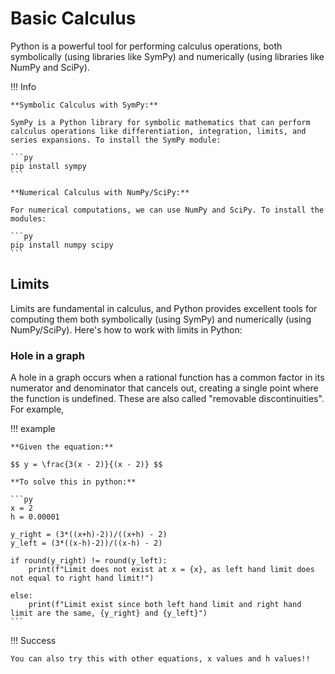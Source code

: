 # Basic Calculus
Python is a powerful tool for performing calculus operations, both symbolically (using libraries like SymPy) and numerically (using libraries like NumPy and SciPy).

!!! Info

    **Symbolic Calculus with SymPy:**

    SymPy is a Python library for symbolic mathematics that can perform calculus operations like differentiation, integration, limits, and series expansions. To install the SymPy module:

    ```py
    pip install sympy
    ```

    **Numerical Calculus with NumPy/SciPy:**

    For numerical computations, we can use NumPy and SciPy. To install the modules:

    ```py
    pip install numpy scipy
    ```

## Limits 
Limits are fundamental in calculus, and Python provides excellent tools for computing them both symbolically (using SymPy) and numerically (using NumPy/SciPy). Here's how to work with limits in Python:

### Hole in a graph 
A hole in a graph occurs when a rational function has a common factor in its numerator and denominator that cancels out, creating a single point where the function is undefined. These are also called "removable discontinuities". For example, 

!!! example

    **Given the equation:**

    $$ y = \frac{3(x - 2)}{(x - 2)} $$

    **To solve this in python:**

    ```py
    x = 2
    h = 0.00001

    y_right = (3*((x+h)-2))/((x+h) - 2)
    y_left = (3*((x-h)-2))/((x-h) - 2)

    if round(y_right) != round(y_left):
        print(f"Limit does not exist at x = {x}, as left hand limit does not equal to right hand limit!")

    else:
        print(f"Limit exist since both left hand limit and right hand limit are the same, {y_right} and {y_left}")
    ```

!!! Success 

    You can also try this with other equations, x values and h values!!




























